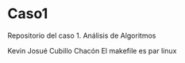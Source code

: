 # Caso1
Repositorio del caso 1. Análisis de Algoritmos

Kevin Josué Cubillo Chacón
El makefile es par linux
